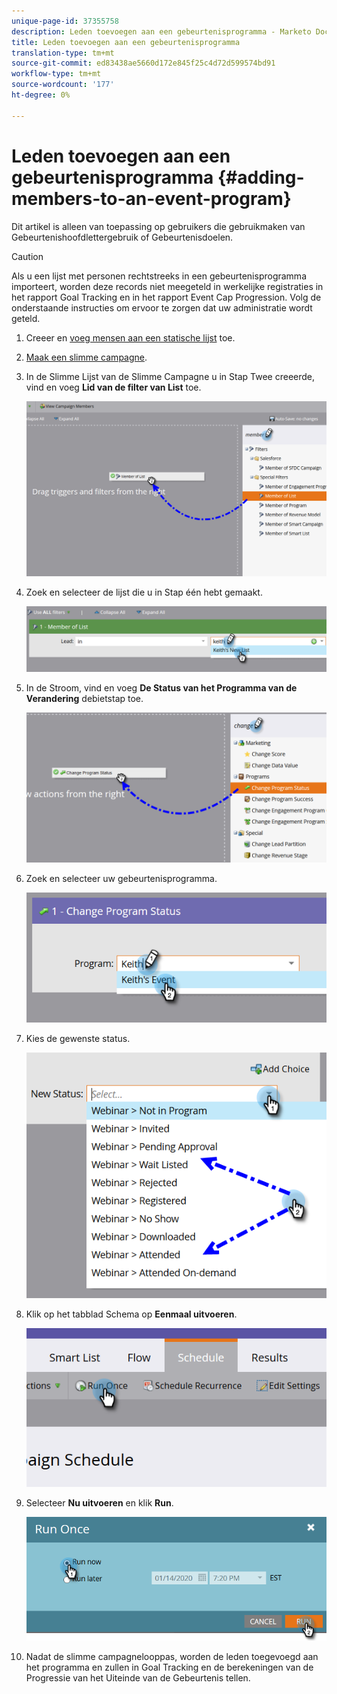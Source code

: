 ```yaml
---
unique-page-id: 37355758
description: Leden toevoegen aan een gebeurtenisprogramma - Marketo Docs - Productdocumentatie
title: Leden toevoegen aan een gebeurtenisprogramma
translation-type: tm+mt
source-git-commit: ed83438ae5660d172e845f25c4d72d599574bd91
workflow-type: tm+mt
source-wordcount: '177'
ht-degree: 0%

---
```



# Leden toevoegen aan een gebeurtenisprogramma {#adding-members-to-an-event-program}

Dit artikel is alleen van toepassing op gebruikers die gebruikmaken van Gebeurtenishoofdlettergebruik of Gebeurtenisdoelen.

>[!CAUTION]
>
>Als u een lijst met personen rechtstreeks in een gebeurtenisprogramma importeert, worden deze records niet meegeteld in werkelijke registraties in het rapport Goal Tracking en in het rapport Event Cap Progression. Volg de onderstaande instructies om ervoor te zorgen dat uw administratie wordt geteld.

1. Creeer en [voeg mensen aan een statische lijst](/help/marketo/product-docs/core-marketo-concepts/smart-lists-and-static-lists/static-lists/create-a-static-list.md) toe.

1. [Maak een slimme campagne](/help/marketo/product-docs/core-marketo-concepts/smart-campaigns/creating-a-smart-campaign/create-a-new-smart-campaign.md).

1. In de Slimme Lijst van de Slimme Campagne u in Stap Twee creeerde, vind en voeg **Lid van de filter van List** toe.

   ![](assets/three.png)

1. Zoek en selecteer de lijst die u in Stap één hebt gemaakt.

   ![](assets/four.png)

1. In de Stroom, vind en voeg **De Status van het Programma van de Verandering** debietstap toe.

   ![](assets/five.png)

1. Zoek en selecteer uw gebeurtenisprogramma.

   ![](assets/six.png)

1. Kies de gewenste status.

   ![](assets/seven.png)

1. Klik op het tabblad Schema op **Eenmaal uitvoeren**.

   ![](assets/eight.png)

1. Selecteer **Nu uitvoeren** en klik **Run**.

   ![](assets/nine.png)

1. Nadat de slimme campagnelooppas, worden de leden toegevoegd aan het programma en zullen in Goal Tracking en de berekeningen van de Progressie van het Uiteinde van de Gebeurtenis tellen.
